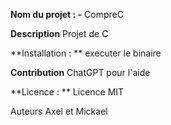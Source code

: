 **Nom du projet : -**
CompreC

**Description**
Projet de C

**Installation : **
executer le binaire

**Contribution**
ChatGPT pour l'aide 

**Licence : **
Licence MIT

Auteurs
Axel et Mickael
